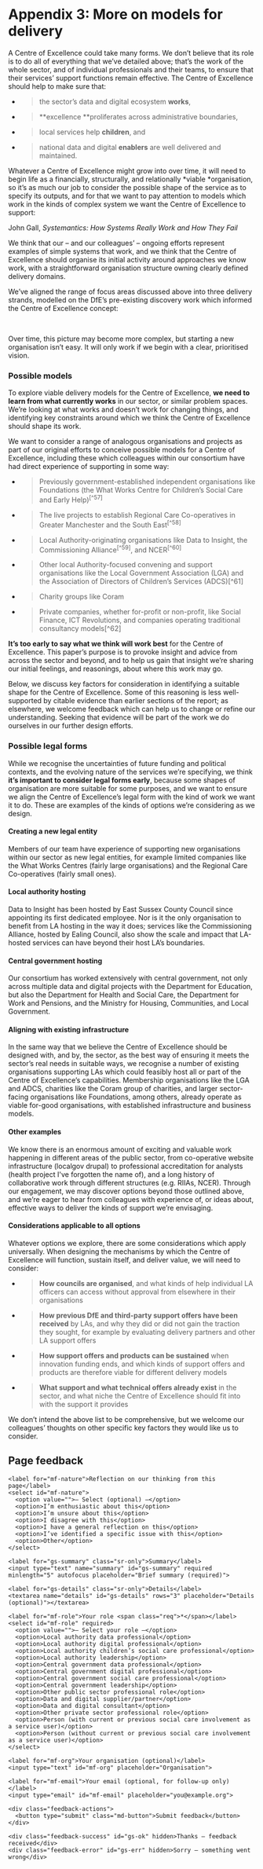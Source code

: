 # Appendix 3: More on models for delivery

A Centre of Excellence could take many forms. We don’t believe that its role is to do all of everything that we’ve detailed above; that’s the work of the whole sector, and of individual professionals and their teams, to ensure that their services’ support functions remain effective. The Centre of Excellence should help to make sure that:

- > the sector’s data and digital ecosystem **works**,

- > **excellence **proliferates across administrative boundaries,

- > local services help **children**, and

- > national data and digital **enablers** are well delivered and maintained.

Whatever a Centre of Excellence might grow into over time, it will need to begin life as a financially, structurally, and relationally *viable *organisation, so it’s as much our job to consider the possible shape of the service as to specify its outputs, and for that we want to pay attention to models which work in the kinds of complex system we want the Centre of Excellence to support:

John Gall, *Systemantics: How Systems Really Work and How They Fail*

We think that our – and our colleagues’ – ongoing efforts represent examples of simple systems that work, and we think that the Centre of Excellence should organise its initial activity around approaches we know work, with a straightforward organisation structure owning clearly defined delivery domains.

We’ve aligned the range of focus areas discussed above into three delivery strands, modelled on the DfE’s pre-existing discovery work which informed the Centre of Excellence concept:

  

Over time, this picture may become more complex, but starting a new organisation isn’t easy. It will only work if we begin with a clear, prioritised vision.

### Possible models

To explore viable delivery models for the Centre of Excellence, **we need to learn from what currently works** in our sector, or similar problem spaces. We’re looking at what works and doesn’t work for changing things, and identifying key constraints around which we think the Centre of Excellence should shape its work.

We want to consider a range of analogous organisations and projects as part of our original efforts to conceive possible models for a Centre of Excellence, including these which colleagues within our consortium have had direct experience of supporting in some way:

- > Previously government-established independent organisations like Foundations (the What Works Centre for Children’s Social Care and Early Help)<sup>[^57]</sup>

- > The live projects to establish Regional Care Co-operatives in Greater Manchester and the South East<sup>[^58]</sup>

- > Local Authority-originating organisations like Data to Insight, the Commissioning Alliance<sup>[^59]</sup>, and NCER<sup>[^60]</sup>

<!-- -->

- > Other local Authority-focused convening and support organisations like the Local Government Association (LGA) and the Association of Directors of Children’s Services (ADCS)[^61]

- > Charity groups like Coram

- > Private companies, whether for-profit or non-profit, like Social Finance, ICT Revolutions, and companies operating traditional consultancy models[^62]

**It’s too early to say what we think will work best** for the Centre of Excellence. This paper’s purpose is to provoke insight and advice from across the sector and beyond, and to help us gain that insight we’re sharing our initial feelings, and reasonings, about where this work may go.

Below, we discuss key factors for consideration in identifying a suitable shape for the Centre of Excellence. Some of this reasoning is less well-supported by citable evidence than earlier sections of the report; as elsewhere, we welcome feedback which can help us to change or refine our understanding. Seeking that evidence will be part of the work we do ourselves in our further design efforts.

### Possible legal forms

While we recognise the uncertainties of future funding and political contexts, and the evolving nature of the services we’re specifying, we think **it’s important to consider legal forms early**, because some shapes of organisation are more suitable for some purposes, and we want to ensure we align the Centre of Excellence’s legal form with the kind of work we want it to do. These are examples of the kinds of options we’re considering as we design.

#### Creating a new legal entity 

Members of our team have experience of supporting new organisations within our sector as new legal entities, for example limited companies like the What Works Centres (fairly large organisations) and the Regional Care Co-operatives (fairly small ones).

#### Local authority hosting

Data to Insight has been hosted by East Sussex County Council since appointing its first dedicated employee. Nor is it the only organisation to benefit from LA hosting in the way it does; services like the Commissioning Alliance, hosted by Ealing Council, also show the scale and impact that LA-hosted services can have beyond their host LA’s boundaries.

#### Central government hosting

Our consortium has worked extensively with central government, not only across multiple data and digital projects with the Department for Education, but also the Department for Health and Social Care, the Department for Work and Pensions, and the Ministry for Housing, Communities, and Local Government.

#### Aligning with existing infrastructure

In the same way that we believe the Centre of Excellence should be designed with, and by, the sector, as the best way of ensuring it meets the sector’s real needs in suitable ways, we recognise a number of existing organisations supporting LAs which could feasibly host all or part of the Centre of Excellence’s capabilities. Membership organisations like the LGA and ADCS, charities like the Coram group of charities, and larger sector-facing organisations like Foundations, among others, already operate as viable for-good organisations, with established infrastructure and business models.

#### Other examples

We know there is an enormous amount of exciting and valuable work happening in different areas of the public sector, from co-operative website infrastructure (localgov drupal) to professional accreditation for analysts (health project I've forgotten the name of), and a long history of collaborative work through different structures (e.g. RIIAs, NCER). Through our engagement, we may discover options beyond those outlined above, and we’re eager to hear from colleagues with experience of, or ideas about, effective ways to deliver the kinds of support we’re envisaging.

#### Considerations applicable to all options

Whatever options we explore, there are some considerations which apply universally. When designing the mechanisms by which the Centre of Excellence will function, sustain itself, and deliver value, we will need to consider:

- > **How councils are organised**, and what kinds of help individual LA officers can access without approval from elsewhere in their organisations

- > **How previous DfE and third-party support offers have been received** by LAs, and why they did or did not gain the traction they sought, for example by evaluating delivery partners and other LA support offers

- > **How support offers and products can be sustained** when innovation funding ends, and which kinds of support offers and products are therefore viable for different delivery models

- > **What support and what technical offers already exist** in the sector, and what niche the Centre of Excellence should fit into with the support it provides

We don’t intend the above list to be comprehensive, but we welcome our colleagues’ thoughts on other specific key factors they would like us to consider.


<!--- feedback form only below here -->

<div class="feedback-section feedback-compact" id="sheets">
  <h2>Page feedback</h2>
  <form id="gs-form">
    <input type="hidden" name="page" id="gs-page">
    <input type="text" name="hp_field" id="hp_field" style="display:none" tabindex="-1" autocomplete="off">

    <label for="mf-nature">Reflection on our thinking from this page</label>
    <select id="mf-nature">
      <option value="">— Select (optional) —</option>
      <option>I’m enthusiastic about this</option>
      <option>I’m unsure about this</option>
      <option>I disagree with this</option>
      <option>I have a general reflection on this</option>
      <option>I’ve identified a specific issue with this</option>
      <option>Other</option>
    </select>
    
    <label for="gs-summary" class="sr-only">Summary</label>
    <input type="text" name="summary" id="gs-summary" required minlength="5" autofocus placeholder="Brief summary (required)">

    <label for="gs-details" class="sr-only">Details</label>
    <textarea name="details" id="gs-details" rows="3" placeholder="Details (optional)"></textarea>

    <label for="mf-role">Your role <span class="req">*</span></label>
    <select id="mf-role" required>
      <option value="">— Select your role —</option>
      <option>Local authority data professional</option>
      <option>Local authority digital professional</option>
      <option>Local authority children’s social care professional</option>
      <option>Local authority leadership</option>
      <option>Central government data professional</option>
      <option>Central government digital professional</option>
      <option>Central government social care professional</option>
      <option>Central government leadership</option>
      <option>Other public sector professional role</option>
      <option>Data and digital supplier/partner</option>
      <option>Data and digital consultant</option>
      <option>Other private sector professional role</option>
      <option>Person (with current or previous social care involvement as a service user)</option>
      <option>Person (without current or previous social care involvement as a service user)</option>
    </select>

    <label for="mf-org">Your organisation (optional)</label>
    <input type="text" id="mf-org" placeholder="Organisation">

    <label for="mf-email">Your email (optional, for follow-up only)</label>
    <input type="email" id="mf-email" placeholder="you@example.org">

    <div class="feedback-actions">
      <button type="submit" class="md-button">Submit feedback</button>
    </div>

    <div class="feedback-success" id="gs-ok" hidden>Thanks — feedback received</div>
    <div class="feedback-error" id="gs-err" hidden>Sorry — something went wrong</div>
  </form>
</div>


